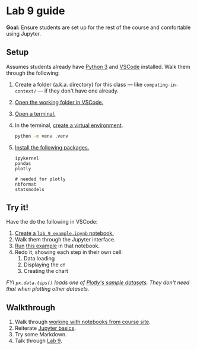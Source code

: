 # Lab 9 guide

**Goal:** Ensure students are set up for the rest of the course and comfortable using Jupyter.

## Setup

Assumes students already have [Python 3](https://www.python.org/downloads/) and [VSCode](https://code.visualstudio.com/download) installed. Walk them through the following:

1. Create a folder (a.k.a. directory) for this class — like `computing-in-context/` — if they don't have one already.
1. [Open the working folder in VSCode.](https://code.visualstudio.com/docs/getstarted/getting-started#_open-a-folder-in-vs-code)
1. [Open a terminal.](https://code.visualstudio.com/docs/terminal/getting-started)
1. In the terminal, [create a virtual environment](https://docs.python.org/3/library/venv.html#creating-virtual-environments).

   ```sh
   python -m venv .venv
   ```

1. [Install the following packages.](notebooks.md#installing-packages)

   ```
   ipykernel
   pandas
   plotly

   # needed for plotly
   nbformat
   statsmodels
   ```

## Try it!

Have the do the following in VSCode:

1. [Create a `lab_9_example.ipynb` notebook.](https://code.visualstudio.com/docs/datascience/jupyter-notebooks#_create-or-open-a-jupyter-notebook)
1. Walk them through the Jupyter interface.
1. [Run](https://code.visualstudio.com/docs/datascience/jupyter-notebooks#_running-cells) [this example](https://plotly.com/python/linear-fits/#Linear-fit-trendlines-with-Plotly-Express) in that notebook.
1. Redo it, showing each step in their own cell:
   1. Data loading
   1. Displaying the `df`
   1. Creating the chart

_FYI `px.data.tips()` loads one of [Plotly's sample datasets](https://plotly.com/python-api-reference/generated/plotly.express.data.html). They don't need that when plotting other datasets._

## Walkthrough

1. Walk through [working with notebooks from course site](notebooks.md#downloading-notebooks).
1. Reiterate [Jupyter basics](lecture_16.ipynb#jupyter-basics).
1. Try some Markdown.
1. Talk through [Lab 9](lab_9.ipynb).
